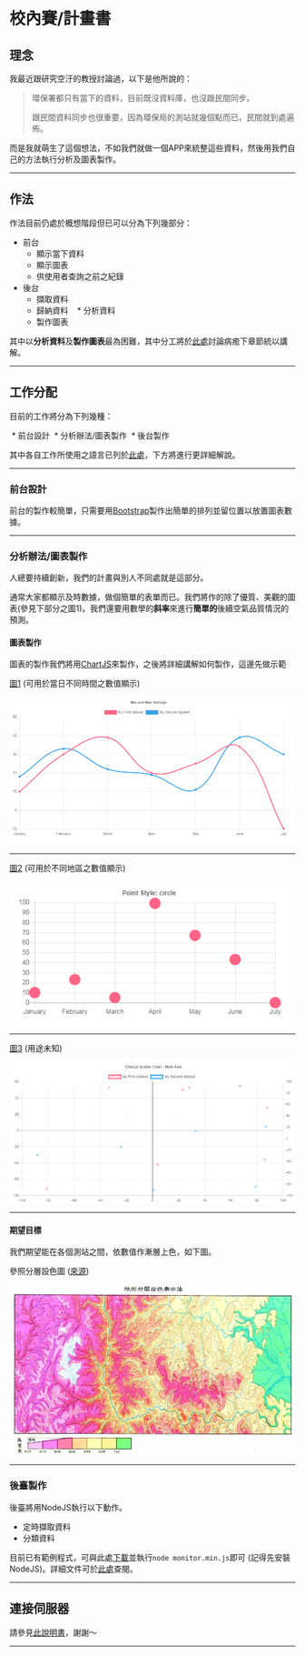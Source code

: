 # 校內賽/計畫書

## 理念

我最近跟研究空汙的教授討論過，以下是他所說的：

> 環保署都只有當下的資料，目前既沒資料庫，也沒跟民間同步。
> 
> 跟民間資料同步也很重要，因為環保局的測站就幾個點而已，民間就到處遍佈。

而是我就萌生了這個想法，不如我們就做一個APP來統整這些資料，然後用我們自己的方法執行分析及圖表製作。

---

## 作法

作法目前仍處於概想階段但已可以分為下列幾部分：

  * 前台
    * 顯示當下資料
    * 顯示圖表
    * 供使用者查詢之前之紀錄
  * 後台
    * 擷取資料
    * 歸納資料
    * 分析資料
    * 製作圖表

其中以**分析資料**及**製作圖表**最為困難，其中分工將於[此處](https://github.com/Andrew-Source/School-Science-Research/issues/2)討論病癒下章節統以講解。

---

## 工作分配

目前的工作將分為下列幾種：

  * 前台設計
  * 分析辦法/圖表製作
  * 後台製作

其中各自工作所使用之語言已列於[此處](https://github.com/Andrew-Source/School-Science-Research/issues/1)，下方將進行更詳細解說。

---

### 前台設計

前台的製作較簡單，只需要用[Bootstrap](http://getbootstrap.com/)製作出簡單的排列並留位置以放置圖表數據。

---

### 分析辦法/圖表製作

人總要持續創新，我們的計畫與別人不同處就是這部分。

通常大家都顯示及時數據，做個簡單的表單而已。我們將作的除了優質、美觀的圖表(參見下部分之圖1)。我們還要用數學的**斜率**來進行**簡單的**後續空氣品質情況的預測。

#### 圖表製作

圖表的製作我們將用[ChartJS](http://www.chartjs.org/)來製作，之後將詳細講解如何製作，這邊先做示範

[圖1](http://www.chartjs.org/samples/latest/scales/linear/min-max-suggested.html) (可用於當日不同時間之數值顯示)

![img1](./img/demo1.jpg)

---

[圖2](http://www.chartjs.org/samples/latest/charts/line/point-styles.html) (可用於不同地區之數值顯示)

![img2](./img/demo2.jpg)

---

[圖3](http://www.chartjs.org/samples/latest/charts/scatter/multi-axis.html) (用途未知)

![img3](./img/demo3.jpg)

---

#### 期望目標

我們期望能在各個測站之間，依數值作漸層上色，如下圖。

參照分層設色圖 ([來源](http://www.twword.com/wiki/%E5%9C%B0%E5%BD%A2%E8%A1%A8%E7%A4%BA%E6%B3%95))

![img4](./img/demo4.jpg)

---

### 後臺製作

後臺將用NodeJS執行以下動作。

 * 定時擷取資料
 * 分類資料

目前已有範例程式，可與此處[下載](https://github.com/Andrew-Source/School-Science-Research/tree/school/twaqi)並執行`node monitor.min.js`即可 (記得先安裝NodeJS)。詳細文件可於[此處](./twaqi-doc)查閱。

---

## 連接伺服器

請參見[此說明書](http://andrewsource.usa.cc/School-Science-Research/connect)，謝謝～

---
